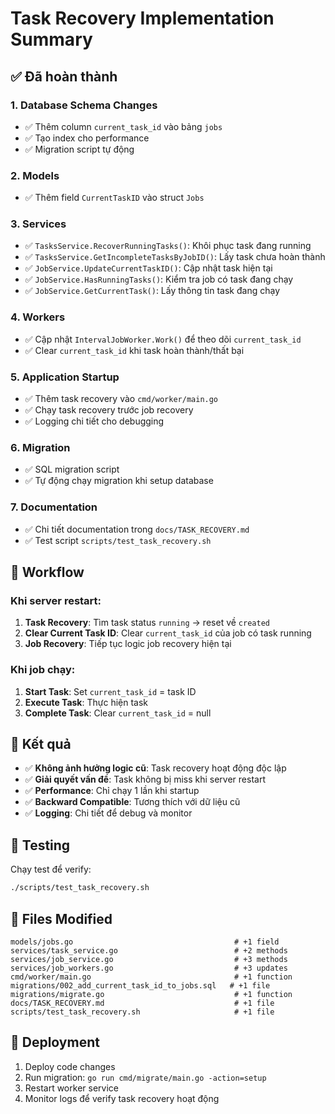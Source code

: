 # Task Recovery Implementation Summary

## ✅ Đã hoàn thành

### 1. Database Schema Changes
- ✅ Thêm column `current_task_id` vào bảng `jobs`
- ✅ Tạo index cho performance
- ✅ Migration script tự động

### 2. Models
- ✅ Thêm field `CurrentTaskID` vào struct `Jobs`

### 3. Services
- ✅ `TasksService.RecoverRunningTasks()`: Khôi phục task đang running
- ✅ `TasksService.GetIncompleteTasksByJobID()`: Lấy task chưa hoàn thành
- ✅ `JobService.UpdateCurrentTaskID()`: Cập nhật task hiện tại
- ✅ `JobService.HasRunningTasks()`: Kiểm tra job có task đang chạy
- ✅ `JobService.GetCurrentTask()`: Lấy thông tin task đang chạy

### 4. Workers
- ✅ Cập nhật `IntervalJobWorker.Work()` để theo dõi `current_task_id`
- ✅ Clear `current_task_id` khi task hoàn thành/thất bại

### 5. Application Startup
- ✅ Thêm task recovery vào `cmd/worker/main.go`
- ✅ Chạy task recovery trước job recovery
- ✅ Logging chi tiết cho debugging

### 6. Migration
- ✅ SQL migration script
- ✅ Tự động chạy migration khi setup database

### 7. Documentation
- ✅ Chi tiết documentation trong `docs/TASK_RECOVERY.md`
- ✅ Test script `scripts/test_task_recovery.sh`

## 🔄 Workflow

### Khi server restart:
1. **Task Recovery**: Tìm task status `running` → reset về `created`
2. **Clear Current Task ID**: Clear `current_task_id` của job có task running
3. **Job Recovery**: Tiếp tục logic job recovery hiện tại

### Khi job chạy:
1. **Start Task**: Set `current_task_id` = task ID
2. **Execute Task**: Thực hiện task
3. **Complete Task**: Clear `current_task_id` = null

## 🎯 Kết quả

- ✅ **Không ảnh hưởng logic cũ**: Task recovery hoạt động độc lập
- ✅ **Giải quyết vấn đề**: Task không bị miss khi server restart
- ✅ **Performance**: Chỉ chạy 1 lần khi startup
- ✅ **Backward Compatible**: Tương thích với dữ liệu cũ
- ✅ **Logging**: Chi tiết để debug và monitor

## 🧪 Testing

Chạy test để verify:
```bash
./scripts/test_task_recovery.sh
```

## 📝 Files Modified

```
models/jobs.go                                    # +1 field
services/task_service.go                          # +2 methods
services/job_service.go                           # +3 methods  
services/job_workers.go                           # +3 updates
cmd/worker/main.go                                # +1 function
migrations/002_add_current_task_id_to_jobs.sql   # +1 file
migrations/migrate.go                             # +1 function
docs/TASK_RECOVERY.md                             # +1 file
scripts/test_task_recovery.sh                     # +1 file
```

## 🚀 Deployment

1. Deploy code changes
2. Run migration: `go run cmd/migrate/main.go -action=setup`
3. Restart worker service
4. Monitor logs để verify task recovery hoạt động